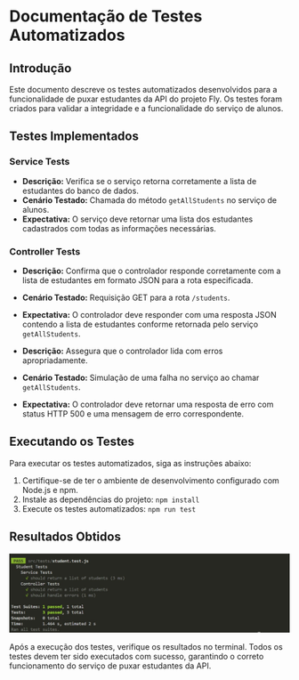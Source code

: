 # Documentação de Testes Automatizados

## Introdução

Este documento descreve os testes automatizados desenvolvidos para a funcionalidade de puxar estudantes da API do projeto Fly. Os testes foram criados para validar a integridade e a funcionalidade do serviço de alunos.

## Testes Implementados

### Service Tests

- **Descrição:** Verifica se o serviço retorna corretamente a lista de estudantes do banco de dados.
- **Cenário Testado:** Chamada do método `getAllStudents` no serviço de alunos.
- **Expectativa:** O serviço deve retornar uma lista dos estudantes cadastrados com todas as informações necessárias.

### Controller Tests

- **Descrição:** Confirma que o controlador responde corretamente com a lista de estudantes em formato JSON para a rota especificada.
- **Cenário Testado:** Requisição GET para a rota `/students`.
- **Expectativa:** O controlador deve responder com uma resposta JSON contendo a lista de estudantes conforme retornada pelo serviço `getAllStudents`.

- **Descrição:** Assegura que o controlador lida com erros apropriadamente.
- **Cenário Testado:** Simulação de uma falha no serviço ao chamar `getAllStudents`.
- **Expectativa:** O controlador deve retornar uma resposta de erro com status HTTP 500 e uma mensagem de erro correspondente.

## Executando os Testes

Para executar os testes automatizados, siga as instruções abaixo:

1. Certifique-se de ter o ambiente de desenvolvimento configurado com Node.js e npm.
2. Instale as dependências do projeto: `npm install`
3. Execute os testes automatizados: `npm run test`

## Resultados Obtidos

<img src="../../../../imagens/teste-software.jpg" >

Após a execução dos testes, verifique os resultados no terminal. Todos os testes devem ter sido executados com sucesso, garantindo o correto funcionamento do serviço de puxar estudantes da API.